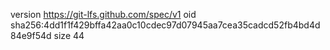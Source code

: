 version https://git-lfs.github.com/spec/v1
oid sha256:4dd1f1f429bffa42aa0c10cdec97d07945aa7cea35cadcd52fb4bd4d84e9f54d
size 44
